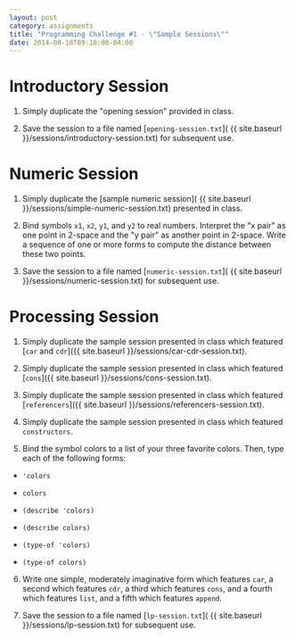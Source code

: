 ```yaml
---
layout: post
category: assignments
title: "Programming Challenge #1 - \"Sample Sessions\""
date: 2014-08-10T09:10:00-04:00
---
```


# Introductory Session

1) Simply duplicate the "opening session" provided in class.

2) Save the session to a file named
[`opening-session.txt`](
  {{ site.baseurl }}/sessions/introductory-session.txt) for subsequent use.

# Numeric Session

1) Simply duplicate the
[sample numeric session](
  {{ site.baseurl }}/sessions/simple-numeric-session.txt) presented in class.

2) Bind symbols `x1`, `x2`, `y1`, and `y2` to real numbers. Interpret the
"x pair" as one point in 2-space and the "y pair" as another point in 2-space.
Write a sequence of one or more forms to compute the distance between these two
points.

3) Save the session to a file named
[`numeric-session.txt`](
  {{ site.baseurl }}/sessions/numeric-session.txt) for subsequent use.

# Processing Session

1) Simply duplicate the sample session presented in class which featured
[`car` and `cdr`]({{ site.baseurl }}/sessions/car-cdr-session.txt).

2) Simply duplicate the sample session presented in class which featured
[`cons`]({{ site.baseurl }}/sessions/cons-session.txt).

3) Simply duplicate the sample session presented in class which featured
[`referencers`]({{ site.baseurl }}/sessions/referencers-session.txt).

4) Simply duplicate the sample session presented in class which featured
`constructors`.

5) Bind the symbol colors to a list of your three favorite colors. Then, type
each of the following forms:

  - `'colors`

  - `colors`

  - `(describe 'colors)`

  - `(describe colors)`

  - `(type-of 'colors)`

  - `(type-of colors)`

6) Write one simple, moderately imaginative form which features `car`, a second
which features `cdr`, a third which features `cons`, and a fourth which features
`list`, and a fifth which features `append`.

7) Save the session to a file named
[`lp-session.txt`](
  {{ site.baseurl }}/sessions/lp-session.txt) for subsequent use.